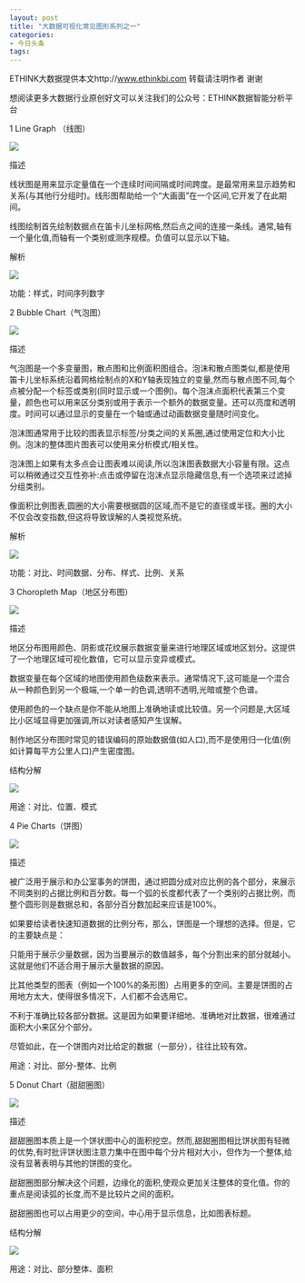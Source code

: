 ```yaml
---
layout: post
title: "大数据可视化常见图形系列之一"
categories:
- 今日头条
tags:
---
```

ETHINK大数据提供本文http://www.ethinkbi.com 转载请注明作者 谢谢

想阅读更多大数据行业原创好文可以关注我们的公众号：ETHINK数据智能分析平台

1 Line Graph （线图）

![](http://p1.pstatp.com/large/ba50007bb5677a11d3a)

描述

线状图是用来显示定量值在一个连续时间间隔或时间跨度。是最常用来显示趋势和关系(与其他行分组时)。线形图帮助给一个“大画面”在一个区间,它开发了在此期间。

线图绘制首先绘制数据点在笛卡儿坐标网格,然后点之间的连接一条线。通常,轴有一个量化值,而轴有一个类别或测序规模。负值可以显示以下轴。

解析

![](http://p3.pstatp.com/large/ba30007b34cf3bf9e38)

功能：样式，时间序列数字

2 Bubble Chart（气泡图）

![](http://p1.pstatp.com/large/ba50007bb553b600aaa)

描述

气泡图是一个多变量图，散点图和比例面积图组合。泡沫和散点图类似,都是使用笛卡儿坐标系统沿着网格绘制点的X和Y轴表现独立的变量,然而与散点图不同,每个点被分配一个标签或类别(同时显示或一个图例)。每个泡沫点面积代表第三个变量，颜色也可以用来区分类别或用于表示一个额外的数据变量。还可以亮度和透明度。时间可以通过显示的变量在一个轴或通过动画数据变量随时间变化。

泡沫图通常用于比较的图表显示标签/分类之间的关系圈,通过使用定位和大小比例。泡沫的整体图片图表可以使用来分析模式/相关性。

泡沫图上如果有太多点会让图表难以阅读,所以泡沫图表数据大小容量有限。这点可以稍微通过交互性弥补:点击或停留在泡沫点显示隐藏信息,有一个选项来过滤掉分组类别。

像面积比例图表,圆圈的大小需要根据圆的区域,而不是它的直径或半径。圈的大小不仅会改变指数,但这将导致误解的人类视觉系统。

解析

![](http://p3.pstatp.com/large/ba30007b34b7fc8cca9)

功能：对比、时间数据、分布、样式、比例、关系

3 Choropleth Map（地区分布图）

![](http://p3.pstatp.com/large/ba50007bb5accd77ad9)

描述

地区分布图用颜色、阴影或花纹展示数据变量来进行地理区域或地区划分。这提供了一个地理区域可视化数值，它可以显示变异或模式。

数据变量在每个区域的地图使用颜色级数来表示。通常情况下,这可能是一个混合从一种颜色到另一个极端,一个单一的色调,透明不透明,光暗或整个色谱。

使用颜色的一个缺点是你不能从地图上准确地读或比较值。另一个问题是,大区域比小区域显得更加强调,所以对读者感知产生误解。

制作地区分布图时常见的错误编码的原始数据值(如人口),而不是使用归一化值(例如计算每平方公里人口)产生密度图。

结构分解

![](http://p3.pstatp.com/large/bda0002fcfa00a969f5)

用途：对比、位置、模式

4 Pie Charts（饼图）

![](http://p9.pstatp.com/large/bda0002fcfb14aec2e8)

描述

被广泛用于展示和办公室事务的饼图，通过把圆分成对应比例的各个部分，来展示不同类别的占据比例和百分数。每一个弧的长度都代表了一个类别的占据比例，而整个圆形则是数据总和，各部分百分数加起来应该是100%。

如果要给读者快速知道数据的比例分布，那么，饼图是一个理想的选择。但是，它的主要缺点是：

只能用于展示少量数据，因为当要展示的数值越多，每个分割出来的部分就越小。这就是他们不适合用于展示大量数据的原因。

比其他类型的图表（例如一个100%的条形图）占用更多的空间。主要是饼图的占用地方太大，使得很多情况下，人们都不会选用它。

不利于准确比较各部分数据。这是因为如果要详细地、准确地对比数据，很难通过面积大小来区分个部分。

尽管如此，在一个饼图内对比给定的数据（一部分），往往比较有效。

用途：对比、部分-整体、比例

5 Donut Chart（甜甜圈图）

![](http://p3.pstatp.com/large/ba4000700a155979006)

描述

甜甜圈图本质上是一个饼状图中心的面积挖空。然而,甜甜圈图相比饼状图有轻微的优势,有时批评饼状图注意力集中在图中每个分片相对大小，但作为一个整体,给没有显著表明与其他的饼图的变化。

甜甜圈图部分解决这个问题，边缘化的面积,使观众更加关注整体的变化值。你的重点是阅读弧的长度,而不是比较片之间的面积。

甜甜圈图也可以占用更少的空间，中心用于显示信息，比如图表标题。

结构分解

![](http://p3.pstatp.com/large/bd90002fea992927c24)

用途：对比、部分整体、面积